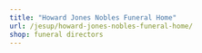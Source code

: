 ```yaml
---
title: "Howard Jones Nobles Funeral Home"
url: /jesup/howard-jones-nobles-funeral-home/
shop: funeral directors
---
```

